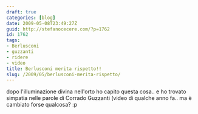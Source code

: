```yaml
---
draft: true
categories: [blog]
date: 2009-05-08T23:49:27Z
guid: http://stefanocecere.com/?p=1762
id: 1762
tags:
- Berlusconi
- guzzanti
- ridere
- video
title: Berlusconi merita rispetto!!
slug: /2009/05/berlusconi-merita-rispetto/
---
```


dopo l'illuminazione divina nell'orto ho capito questa cosa.. e ho trovato simpatia nelle parole di Corrado Guzzanti (video di qualche anno fa.. ma è cambiato forse qualcosa? :p